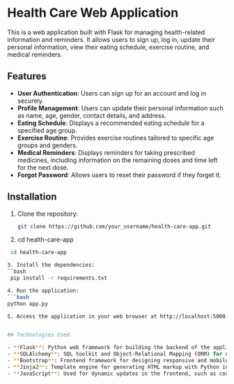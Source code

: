 # Health Care Web Application

This is a web application built with Flask for managing health-related information and reminders. It allows users to sign up, log in, update their personal information, view their eating schedule, exercise routine, and medical reminders.

## Features

- **User Authentication**: Users can sign up for an account and log in securely.
- **Profile Management**: Users can update their personal information such as name, age, gender, contact details, and address.
- **Eating Schedule**: Displays a recommended eating schedule for a specified age group.
- **Exercise Routine**: Provides exercise routines tailored to specific age groups and genders.
- **Medical Reminders**: Displays reminders for taking prescribed medicines, including information on the remaining doses and time left for the next dose.
- **Forgot Password**: Allows users to reset their password if they forget it.

## Installation

1. Clone the repository:

   ```bash
   git clone https://github.com/your_username/health-care-app.git

2. cd health-care-app
  ```bash
   cd health-care-app

3. Install the dependencies:
  ``bash
   pip install -r requirements.txt

4. Run the application:
  ```bash
  python app.py

5. Access the application in your web browser at http://localhost:5000.


  ## Technologies Used

  - **Flask**: Python web framework for building the backend of the application.
  - **SQLAlchemy**: SQL toolkit and Object-Relational Mapping (ORM) for database management.
  - **Bootstrap**: Frontend framework for designing responsive and mobile-first websites.
  - **Jinja2**: Template engine for generating HTML markup with Python in the Flask application.
  - **JavaScript**: Used for dynamic updates in the frontend, such as countdown timers and remaining doses calculation.

